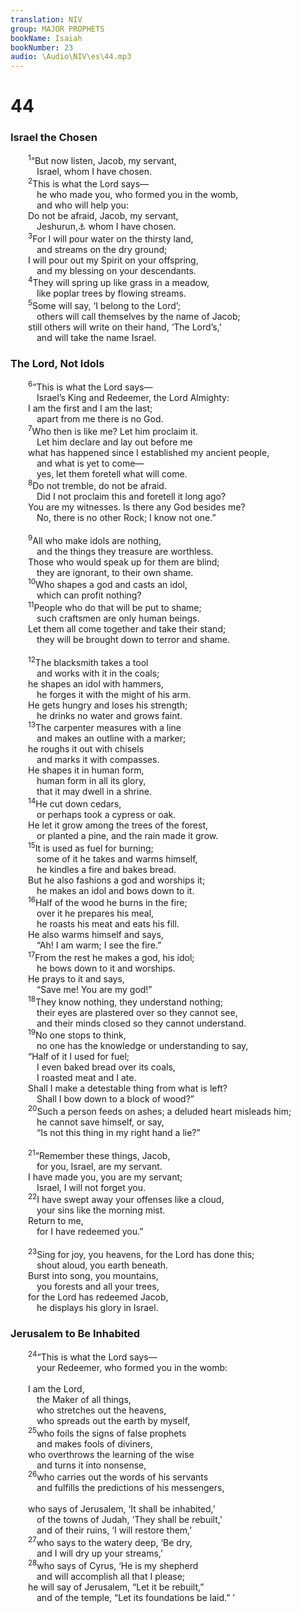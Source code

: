 ```yaml
---
translation: NIV
group: MAJOR PROPHETS
bookName: Isaiah 
bookNumber: 23
audio: \Audio\NIV\es\44.mp3
---
```


<div class="title"><h1>44</h1><h3>Israel the Chosen </h3></div>
<span class="verse es_44_1">  <sup>1</sup>“But now listen, Jacob, my servant, <br/>   Israel, whom I have chosen. <br/></span>
<span class="verse es_44_2">  <sup>2</sup>This is what the Lord says— <br/>   he who made you, who formed you in the womb, <br/>   and who will help you: <br/>  Do not be afraid, Jacob, my servant, <br/>   Jeshurun,<a data-toggle="tooltip" data-placement="bottom" title="means the upright one , that is, Israel.">⚓</a> whom I have chosen. <br/></span>
<span class="verse es_44_3">  <sup>3</sup>For I will pour water on the thirsty land, <br/>   and streams on the dry ground; <br/>  I will pour out my Spirit on your offspring, <br/>   and my blessing on your descendants. <br/></span>
<span class="verse es_44_4">  <sup>4</sup>They will spring up like grass in a meadow, <br/>   like poplar trees by flowing streams. <br/></span>
<span class="verse es_44_5">  <sup>5</sup>Some will say, ‘I belong to the Lord’; <br/>   others will call themselves by the name of Jacob; <br/>  still others will write on their hand, ‘The Lord’s,’ <br/>   and will take the name Israel. <br/></span>
<div class="title"><h3>The Lord, Not Idols </h3></div>
<span class="verse es_44_6">  <sup>6</sup>“This is what the Lord says— <br/>   Israel’s King and Redeemer, the Lord Almighty: <br/>  I am the first and I am the last; <br/>   apart from me there is no God. <br/></span>
<span class="verse es_44_7">  <sup>7</sup>Who then is like me? Let him proclaim it. <br/>   Let him declare and lay out before me <br/>  what has happened since I established my ancient people, <br/>   and what is yet to come— <br/>   yes, let them foretell what will come. <br/></span>
<span class="verse es_44_8">  <sup>8</sup>Do not tremble, do not be afraid. <br/>   Did I not proclaim this and foretell it long ago? <br/>  You are my witnesses. Is there any God besides me? <br/>   No, there is no other Rock; I know not one.” <br/><br/></span>
<span class="verse es_44_9">  <sup>9</sup>All who make idols are nothing, <br/>   and the things they treasure are worthless. <br/>  Those who would speak up for them are blind; <br/>   they are ignorant, to their own shame. <br/></span>
<span class="verse es_44_10">  <sup>10</sup>Who shapes a god and casts an idol, <br/>   which can profit nothing? <br/></span>
<span class="verse es_44_11">  <sup>11</sup>People who do that will be put to shame; <br/>   such craftsmen are only human beings. <br/>  Let them all come together and take their stand; <br/>   they will be brought down to terror and shame. <br/><br/></span>
<span class="verse es_44_12">  <sup>12</sup>The blacksmith takes a tool <br/>   and works with it in the coals; <br/>  he shapes an idol with hammers, <br/>   he forges it with the might of his arm. <br/>  He gets hungry and loses his strength; <br/>   he drinks no water and grows faint. <br/></span>
<span class="verse es_44_13">  <sup>13</sup>The carpenter measures with a line <br/>   and makes an outline with a marker; <br/>  he roughs it out with chisels <br/>   and marks it with compasses. <br/>  He shapes it in human form, <br/>   human form in all its glory, <br/>   that it may dwell in a shrine. <br/></span>
<span class="verse es_44_14">  <sup>14</sup>He cut down cedars, <br/>   or perhaps took a cypress or oak. <br/>  He let it grow among the trees of the forest, <br/>   or planted a pine, and the rain made it grow. <br/></span>
<span class="verse es_44_15">  <sup>15</sup>It is used as fuel for burning; <br/>   some of it he takes and warms himself, <br/>   he kindles a fire and bakes bread. <br/>  But he also fashions a god and worships it; <br/>   he makes an idol and bows down to it. <br/></span>
<span class="verse es_44_16">  <sup>16</sup>Half of the wood he burns in the fire; <br/>   over it he prepares his meal, <br/>   he roasts his meat and eats his fill. <br/>  He also warms himself and says, <br/>   “Ah! I am warm; I see the fire.” <br/></span>
<span class="verse es_44_17">  <sup>17</sup>From the rest he makes a god, his idol; <br/>   he bows down to it and worships. <br/>  He prays to it and says, <br/>   “Save me! You are my god!” <br/></span>
<span class="verse es_44_18">  <sup>18</sup>They know nothing, they understand nothing; <br/>   their eyes are plastered over so they cannot see, <br/>   and their minds closed so they cannot understand. <br/></span>
<span class="verse es_44_19">  <sup>19</sup>No one stops to think, <br/>   no one has the knowledge or understanding to say, <br/>  “Half of it I used for fuel; <br/>   I even baked bread over its coals, <br/>   I roasted meat and I ate. <br/>  Shall I make a detestable thing from what is left? <br/>   Shall I bow down to a block of wood?” <br/></span>
<span class="verse es_44_20">  <sup>20</sup>Such a person feeds on ashes; a deluded heart misleads him; <br/>   he cannot save himself, or say, <br/>   “Is not this thing in my right hand a lie?” <br/><br/></span>
<span class="verse es_44_21">  <sup>21</sup>“Remember these things, Jacob, <br/>   for you, Israel, are my servant. <br/>  I have made you, you are my servant; <br/>   Israel, I will not forget you. <br/></span>
<span class="verse es_44_22">  <sup>22</sup>I have swept away your offenses like a cloud, <br/>   your sins like the morning mist. <br/>  Return to me, <br/>   for I have redeemed you.” <br/><br/></span>
<span class="verse es_44_23">  <sup>23</sup>Sing for joy, you heavens, for the Lord has done this; <br/>   shout aloud, you earth beneath. <br/>  Burst into song, you mountains, <br/>   you forests and all your trees, <br/>  for the Lord has redeemed Jacob, <br/>   he displays his glory in Israel. <br/></span>
<div class="title"><h3>Jerusalem to Be Inhabited </h3></div>
<span class="verse es_44_24">  <sup>24</sup>“This is what the Lord says— <br/>   your Redeemer, who formed you in the womb: <br/><br/>  I am the Lord, <br/>   the Maker of all things, <br/>   who stretches out the heavens, <br/>   who spreads out the earth by myself, <br/></span>
<span class="verse es_44_25">  <sup>25</sup>who foils the signs of false prophets <br/>   and makes fools of diviners, <br/>  who overthrows the learning of the wise <br/>   and turns it into nonsense, <br/></span>
<span class="verse es_44_26">  <sup>26</sup>who carries out the words of his servants <br/>   and fulfills the predictions of his messengers, <br/><br/>  who says of Jerusalem, ‘It shall be inhabited,’ <br/>   of the towns of Judah, ‘They shall be rebuilt,’ <br/>   and of their ruins, ‘I will restore them,’ <br/></span>
<span class="verse es_44_27">  <sup>27</sup>who says to the watery deep, ‘Be dry, <br/>   and I will dry up your streams,’ <br/></span>
<span class="verse es_44_28">  <sup>28</sup>who says of Cyrus, ‘He is my shepherd <br/>   and will accomplish all that I please; <br/>  he will say of Jerusalem, “Let it be rebuilt,” <br/>   and of the temple, “Let its foundations be laid.” ’ <br/><br/></span>
